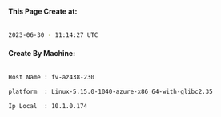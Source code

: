 
   
#### This Page Create at:

```bash

2023-06-30 - 11:14:27 UTC

```

#### Create By Machine:

```bash

Host Name : fv-az438-230

platform  : Linux-5.15.0-1040-azure-x86_64-with-glibc2.35

Ip Local  : 10.1.0.174

```


